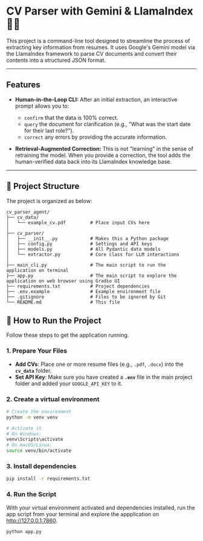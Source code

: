 # CV Parser with Gemini & LlamaIndex 📄🤖

This project is a command-line tool designed to streamline the process of extracting key information from resumes. It uses Google's Gemini model via the LlamaIndex framework to parse CV documents and convert their contents into a structured JSON format. 


---

## Features

* **Human-in-the-Loop CLI:** After an initial extraction, an interactive prompt allows you to:
    * `confirm` that the data is 100% correct.
    * `query` the document for clarification (e.g., "What was the start date for their last role?").
    * `correct` any errors by providing the accurate information.

* **Retrieval-Augmented Correction:** This is not "learning" in the sense of retraining the model. When you provide a correction, the tool adds the human-verified data back into its LlamaIndex knowledge base. 

---

## 📂 Project Structure

The project is organized as below:

```plaintext
cv_parser_agent/
├── cv_data/
│   └── example_cv.pdf         # Place input CVs here
│
├── cv_parser/
│   ├── __init__.py            # Makes this a Python package
│   ├── config.py              # Settings and API keys
│   ├── models.py              # All Pydantic data models
│   └── extractor.py           # Core class for LLM interactions
│
├── main_cli.py                # The main script to run the application on terminal
├── app.py                     # The main script to explore the application on web browser using Gradio UI
├── requirements.txt           # Project dependencies
├── .env.example               # Example environment file
├── .gitignore                 # Files to be ignored by Git
└── README.md                  # This file
```
## 🚀 How to Run the Project

Follow these steps to get the application running.

### 1. Prepare Your Files
* **Add CVs**: Place one or more resume files (e.g., `.pdf`, `.docx`) into the **`cv_data`** folder.
* **Set API Key**: Make sure you have created a **`.env`** file in the main project folder and added your `GOOGLE_API_KEY` to it.

### 2. Create a virtual environment
```bash
# Create the environment
python -m venv venv

# Activate it
# On Windows:
venv\Scripts\activate
# On macOS/Linux:
source venv/bin/activate
```

### 3. Install dependencies
```bash
pip install -r requirements.txt
```

### 4. Run the Script
With your virtual environment activated and dependencies installed, run the app script from your terminal and explore the appplication on http://127.0.0.1:7860.

```bash
python app.py
```
